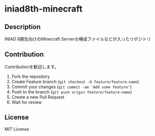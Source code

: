 # iniad8th-minecraft

## Description

INIAD 8期生向けのMinecraft Serverの構成ファイルなどが入ったリポジトリ

## Contribution

Contributionを歓迎します。

1. Fork the repository
2. Create Feature branch (`git checkout -b feature/feature-name`)
3. Commit your changes (`git commit -am 'Add some feature'`)
4. Push to the branch (`git push origin feature/feature-name`)
5. Create a new Pull Request
6. Wait for review

## License

MIT License
